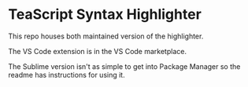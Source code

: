 # TeaScript Syntax Highlighter

This repo houses both maintained version of the highlighter.

The VS Code extension is in the VS Code marketplace.

The Sublime version isn't as simple to get into Package Manager so the readme
has instructions for using it.
